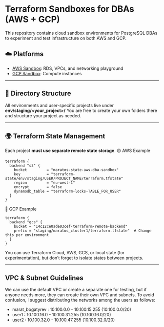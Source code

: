 # Terraform Sandboxes for DBAs (AWS + GCP)

This repository contains cloud sandbox environments for PostgreSQL DBAs to experiment and test infrastructure on both AWS and GCP.

## ☁️ Platforms

- [AWS Sandbox](./README-aws.md): RDS, VPCs, and networking playground
- [GCP Sandbox](./README-gcp.md): Compute instances

---

## 📁 Directory Structure

All environments and user-specific projects live under **env/staging/<your_project>/**
You are free to create your own folders there and structure your project as needed.

---

## 🌍 Terraform State Management

Each project **must use separate remote state storage**.
🟡 AWS Example

```hcl
terraform {
  backend "s3" {
    bucket         = "maratos-state-aws-dba-sandbox"
    key            = "terraform-state/env/staging/USER/PROJECT_NAME/terraform.tfstate"
    region         = "eu-west-1"
    encrypt        = false
    dynamodb_table = "terraform-locks-TABLE_FOR_USER"
  }
}
```

🔵 GCP Example
```hcl
terraform {
  backend "gcs" {
    bucket = "14c12ce0ade03cef-terraform-remote-backend"
    prefix = "staging/maratos_cluster1/terraform.tfstate"  # Change this per environment
  }
}
```

You can use Terraform Cloud, AWS, GCS, or local state (for experimentation), but don’t forget to isolate states between projects.

---

## VPC & Subnet Guidelines
We can use the default VPC or create a separate one for testing, but if anyone needs more, they can create their own VPC and subnets. To avoid confusion, I suggest distributing the networks among the users as follows:
- marat_bogatyrev : 10.100.0.0  - 10.100.15.255 (10.100.0.0/20)
- user1           : 10.100.16.0 - 10.100.31.255 (10.100.16.0/20)
- user2           : 10.100.32.0 - 10.100.47.255 (10.100.32.0/20)